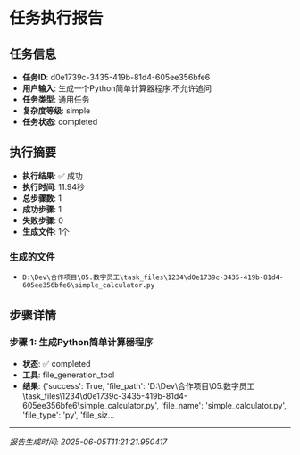 # 任务执行报告

## 任务信息
- **任务ID**: d0e1739c-3435-419b-81d4-605ee356bfe6
- **用户输入**: 生成一个Python简单计算器程序,不允许追问
- **任务类型**: 通用任务
- **复杂度等级**: simple
- **任务状态**: completed

## 执行摘要
- **执行结果**: ✅ 成功
- **执行时间**: 11.94秒
- **总步骤数**: 1
- **成功步骤**: 1
- **失败步骤**: 0
- **生成文件**: 1个

### 生成的文件
- `D:\Dev\合作项目\05.数字员工\task_files\1234\d0e1739c-3435-419b-81d4-605ee356bfe6\simple_calculator.py`

## 步骤详情

### 步骤 1: 生成Python简单计算器程序
- **状态**: ✅ completed
- **工具**: file_generation_tool
- **结果**: {'success': True, 'file_path': 'D:\\Dev\\合作项目\\05.数字员工\\task_files\\1234\\d0e1739c-3435-419b-81d4-605ee356bfe6\\simple_calculator.py', 'file_name': 'simple_calculator.py', 'file_type': 'py', 'file_siz...

---
*报告生成时间: 2025-06-05T11:21:21.950417*

